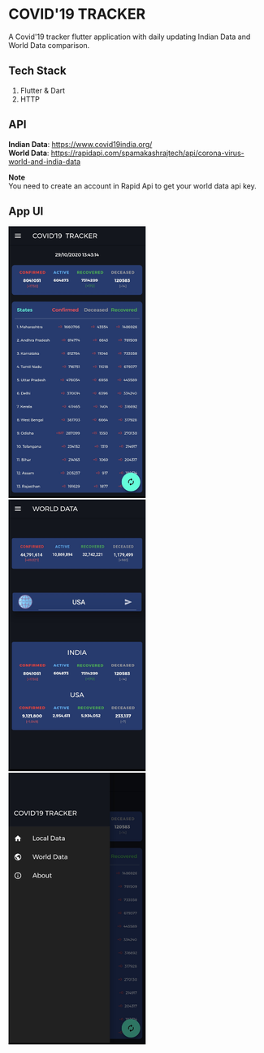 # COVID'19 TRACKER

A Covid'19 tracker flutter application with daily updating Indian Data and World Data comparison.

## Tech Stack 
1) Flutter & Dart 
2) HTTP

## API 
**Indian Data**: https://www.covid19india.org/ \
**World Data**: https://rapidapi.com/spamakashrajtech/api/corona-virus-world-and-india-data 

**Note** \
You need to create an account in Rapid Api to get your world data api key.

## App UI

<div>
  <img src="https://github.com/Premmmm/COVID-19-Tracker-Flutter/blob/main/screenshots/Local%20Data.png.jpg"  height="535" width="270" />
  <img src="https://github.com/Premmmm/COVID-19-Tracker-Flutter/blob/main/screenshots/World%20Data.png.jpg" height="535" width="270" />
  <img src="https://github.com/Premmmm/COVID-19-Tracker-Flutter/blob/main/screenshots/Drawer.png.jpg" height="535" width="270" />
</div><br><br>
